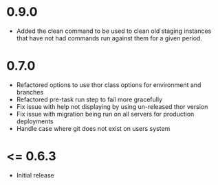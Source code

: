 # 0.9.0

* Added the clean command to be used to clean old staging instances that have not had commands run against them for a given period.

# 0.7.0

* Refactored options to use thor class options for environment and branches
* Refactored pre-task run step to fail more gracefully
* Fix issue with help not displaying by using un-released thor version
* Fix issue with migration being run on all servers for production deployments
* Handle case where git does not exist on users system 

# <= 0.6.3

* Initial release
